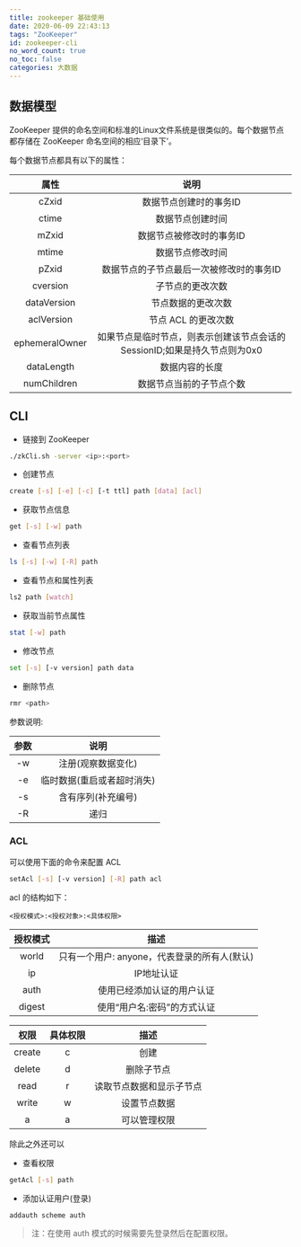 ```yaml
---
title: zookeeper 基础使用
date: 2020-06-09 22:43:13
tags: "ZooKeeper"
id: zookeeper-cli
no_word_count: true
no_toc: false
categories: 大数据
---
```


## 数据模型

ZooKeeper 提供的命名空间和标准的Linux文件系统是很类似的。每个数据节点都存储在 ZooKeeper 命名空间的相应‘目录下’。

每个数据节点都具有以下的属性：

|属性|说明|
|:---:|:---:|
|cZxid|数据节点创建时的事务ID|
|ctime|数据节点创建时间|
|mZxid|数据节点被修改时的事务ID|
|mtime|数据节点修改时间|
|pZxid|数据节点的子节点最后一次被修改时的事务ID|
|cversion|子节点的更改次数|
|dataVersion|节点数据的更改次数|
|aclVersion|节点 ACL 的更改次数|
|ephemeralOwner|如果节点是临时节点，则表示创建该节点会话的 SessionID;如果是持久节点则为0x0|
|dataLength|数据内容的长度|
|numChildren|数据节点当前的子节点个数|

## CLI

- 链接到 ZooKeeper
```bash
./zkCli.sh -server <ip>:<port>
```

- 创建节点
```bash
create [-s] [-e] [-c] [-t ttl] path [data] [acl]
```

- 获取节点信息
```bash
get [-s] [-w] path
```

- 查看节点列表
```bash
ls [-s] [-w] [-R] path
```

- 查看节点和属性列表
```bash
ls2 path [watch]
```

- 获取当前节点属性
```bash
stat [-w] path
```

- 修改节点
```bash
set [-s] [-v version] path data
```

- 删除节点
```bash
rmr <path>
```

参数说明:

|参数|说明|
|:---:|:---:|
|-w|注册(观察数据变化)|
|-e|临时数据(重启或者超时消失)|
|-s|含有序列(补充编号)|
|-R|递归|

### ACL

可以使用下面的命令来配置 ACL

```bash
setAcl [-s] [-v version] [-R] path acl
```

acl 的结构如下：

```text
<授权模式>:<授权对象>:<具体权限>
```

|授权模式|描述|
|:---:|:---:|
|world|只有一个用户: anyone，代表登录的所有人(默认)|
|ip|IP地址认证|
|auth|使用已经添加认证的用户认证|
|digest|使用“用户名:密码”的方式认证|

|权限|具体权限|描述|
|:---:|:---:|:---:|
|create|c|创建|
|delete|d|删除子节点|
|read|r|读取节点数据和显示子节点|
|write|w|设置节点数据|
|a|a|可以管理权限|

除此之外还可以

- 查看权限
```bash
getAcl [-s] path
```

- 添加认证用户(登录)
```bash
addauth scheme auth
```

> 注：在使用 auth 模式的时候需要先登录然后在配置权限。
